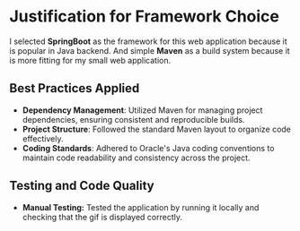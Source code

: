 # Justification for Framework Choice

I selected **SpringBoot** as the framework for this web application because it is popular in Java backend.
And simple **Maven** as a build system because it is more fitting for my small web application.

## Best Practices Applied

- **Dependency Management**: Utilized Maven for managing project dependencies, ensuring consistent and reproducible builds.
- **Project Structure**: Followed the standard Maven layout to organize code effectively.
- **Coding Standards**: Adhered to Oracle's Java coding conventions to maintain code readability and consistency across the project.

## Testing and Code Quality

- **Manual Testing:** Tested the application by running it locally and checking that the gif is displayed correctly.
